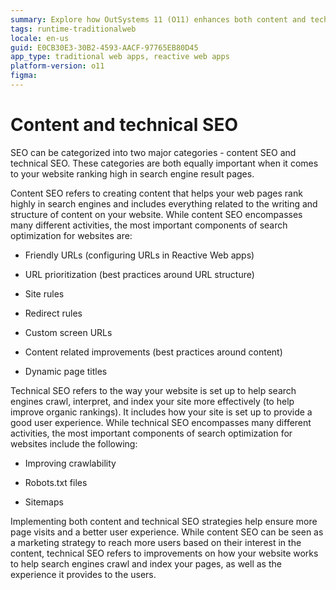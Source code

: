 ```yaml
---
summary: Explore how OutSystems 11 (O11) enhances both content and technical SEO to improve website rankings and user experience.
tags: runtime-traditionalweb
locale: en-us
guid: E0CB30E3-30B2-4593-AACF-97765EB80D45
app_type: traditional web apps, reactive web apps
platform-version: o11
figma:
---
```


# Content and technical SEO

SEO can be categorized into two major categories - content SEO and technical SEO. These categories are both equally important when it comes to your website ranking high in search engine result pages.

Content SEO refers to creating content that helps your web pages rank highly in search engines and includes everything related to the writing and structure of content on your website. While content SEO encompasses many different activities, the most important components of search optimization for websites are:

* Friendly URLs (configuring URLs in Reactive Web apps)

* URL prioritization (best practices around URL structure)

* Site rules

* Redirect rules

* Custom screen URLs

* Content related improvements (best practices around content)

* Dynamic page titles

Technical SEO refers to the way your website is set up to help search engines crawl, interpret, and index your site more effectively (to help improve organic rankings). It includes how your site is set up to provide a good user experience. While technical SEO encompasses many different activities, the most important components of search optimization for websites include the following:

* Improving crawlability

* Robots.txt files

* Sitemaps

Implementing both content and technical SEO strategies help ensure more page visits and a better user experience.  While content SEO can be seen as a marketing strategy to reach more users based on their interest in  the content, technical SEO refers to improvements on how your website works  to help search engines crawl and index your pages, as well as the experience it provides to the users.
